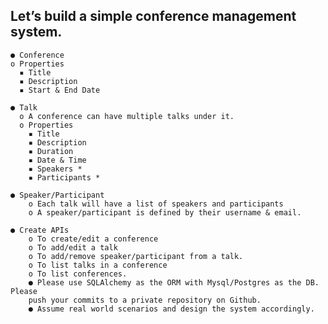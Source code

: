 ## Let’s build a simple conference management system.

    ● Conference
    o Properties
      ▪ Title
      ▪ Description
      ▪ Start & End Date

    ● Talk
      o A conference can have multiple talks under it.
      o Properties
        ▪ Title
        ▪ Description
        ▪ Duration
        ▪ Date & Time
        ▪ Speakers *
        ▪ Participants *

    ● Speaker/Participant
        o Each talk will have a list of speakers and participants
        o A speaker/participant is defined by their username & email.

    ● Create APIs
        o To create/edit a conference
        o To add/edit a talk
        o To add/remove speaker/participant from a talk.
        o To list talks in a conference
        o To list conferences.
        ● Please use SQLAlchemy as the ORM with Mysql/Postgres as the DB. Please
        push your commits to a private repository on Github.
        ● Assume real world scenarios and design the system accordingly.
